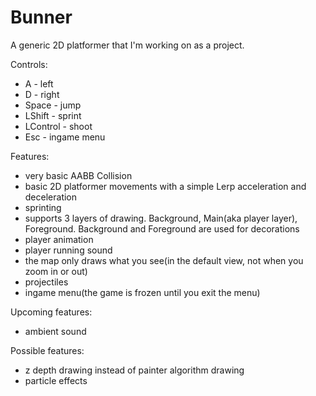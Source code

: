 # Bunner

A generic 2D platformer that I'm working on as a project.

Controls:
- A - left
- D - right
- Space - jump
- LShift - sprint
- LControl - shoot
- Esc - ingame menu

Features:
- very basic AABB Collision
- basic 2D platformer movements with a simple Lerp acceleration and deceleration
- sprinting
- supports 3 layers of drawing. Background, Main(aka player layer), Foreground. Background and Foreground are used for decorations
- player animation 
- player running sound
- the map only draws what you see(in the default view, not when you zoom in or out)
- projectiles
- ingame menu(the game is frozen until you exit the menu)


Upcoming features:
- ambient sound


Possible features:
- z depth drawing instead of painter algorithm drawing
- particle effects